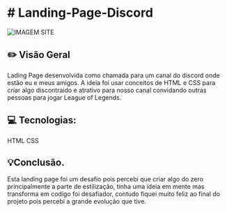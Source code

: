 <h1># Landing-Page-Discord</h1>

![IMAGEM SITE](https://user-images.githubusercontent.com/101216130/177353337-8d6adc9a-3ddd-4107-b92c-a1e32934bd18.jpg)

<h2>✏️ Visão Geral</h2>

Lading Page desenvolvida como chamada para um canal do discord onde estão eu e meus amigos.
A ideia foi usar conceitos de HTML e CSS para criar algo discontraido e atrativo para nosso canal convidando outras pessoas para jogar League of Legends.
<h2>💻 Tecnologias:</h2>
HTML CSS
<h2>💡Conclusão.</h2>
Esta landing page foi um desafio pois percebi que criar algo do zero principalmente a parte de estilização,
tinha uma ideia em mente mas transforma em codigo foi desafiador, contudo fiquei muito feliz ao final do projeto pois percebi a grande evolução que tive.

